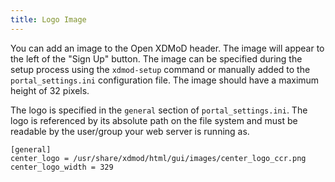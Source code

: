 ```yaml
---
title: Logo Image
---
```


You can add an image to the Open XDMoD header.  The image will appear to
the left of the "Sign Up" button.  The image can be specified during the
setup process using the `xdmod-setup` command or manually added to the
`portal_settings.ini` configuration file.  The image should have a
maximum height of 32 pixels.

The logo is specified in the `general` section of `portal_settings.ini`.
The logo is referenced by its absolute path on the file system and must
be readable by the user/group your web server is running as.

    [general]
    center_logo = /usr/share/xdmod/html/gui/images/center_logo_ccr.png
    center_logo_width = 329

